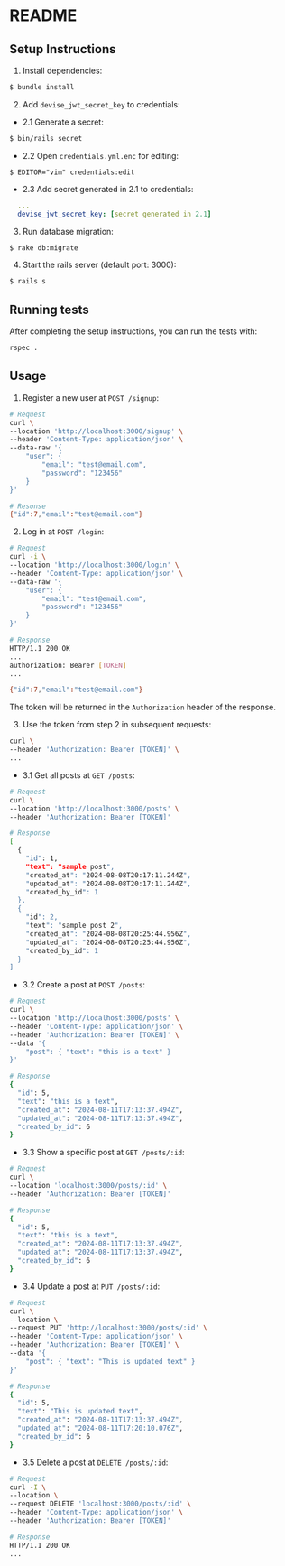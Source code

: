 # README

## Setup Instructions  
1. Install dependencies:  
```bash
$ bundle install
```  

2. Add `devise_jwt_secret_key` to credentials:  
- 2.1 Generate a secret:  
```bash
$ bin/rails secret
```  
- 2.2 Open `credentials.yml.enc` for editing:  
```
$ EDITOR="vim" credentials:edit
```  
- 2.3 Add secret generated in 2.1 to credentials:  
```yaml
  ...
  devise_jwt_secret_key: [secret generated in 2.1]
```  

3. Run database migration:
```bash
$ rake db:migrate
```

4. Start the rails server (default port: 3000):  
```bash
$ rails s
```  

## Running tests  
After completing the setup instructions, you can run the tests with:  
```bash
rspec .
```

## Usage
1. Register a new user at `POST /signup`:  

```bash
# Request
curl \
--location 'http://localhost:3000/signup' \
--header 'Content-Type: application/json' \
--data-raw '{
    "user": {
        "email": "test@email.com",
        "password": "123456"
    }
}'

# Resonse
{"id":7,"email":"test@email.com"}
```

2. Log in at `POST /login`:  

```bash
# Request
curl -i \
--location 'http://localhost:3000/login' \
--header 'Content-Type: application/json' \
--data-raw '{
    "user": {
        "email": "test@email.com",
        "password": "123456"
    }
}'

# Response
HTTP/1.1 200 OK
...
authorization: Bearer [TOKEN]
...

{"id":7,"email":"test@email.com"}
```
The token will be returned in the `Authorization` header of the response.  

3. Use the token from step 2 in subsequent requests:  

```bash
curl \
--header 'Authorization: Bearer [TOKEN]' \
...
```

- 3.1 Get all posts at `GET /posts`:  

```bash
# Request
curl \
--location 'http://localhost:3000/posts' \
--header 'Authorization: Bearer [TOKEN]'

# Response
[
  {
    "id": 1,
    "text": "sample post",
    "created_at": "2024-08-08T20:17:11.244Z",
    "updated_at": "2024-08-08T20:17:11.244Z",
    "created_by_id": 1
  },
  {
    "id": 2,
    "text": "sample post 2",
    "created_at": "2024-08-08T20:25:44.956Z",
    "updated_at": "2024-08-08T20:25:44.956Z",
    "created_by_id": 1
  }
]
```

- 3.2 Create a post at `POST /posts`:  

```bash
# Request
curl \
--location 'http://localhost:3000/posts' \
--header 'Content-Type: application/json' \
--header 'Authorization: Bearer [TOKEN]' \
--data '{
    "post": { "text": "this is a text" }
}'

# Response
{
  "id": 5,
  "text": "this is a text",
  "created_at": "2024-08-11T17:13:37.494Z",
  "updated_at": "2024-08-11T17:13:37.494Z",
  "created_by_id": 6
}
```

- 3.3 Show a specific post at `GET /posts/:id`:  

```bash
# Request
curl \
--location 'localhost:3000/posts/:id' \
--header 'Authorization: Bearer [TOKEN]'

# Response
{
  "id": 5,
  "text": "this is a text",
  "created_at": "2024-08-11T17:13:37.494Z",
  "updated_at": "2024-08-11T17:13:37.494Z",
  "created_by_id": 6
}
```

- 3.4 Update a post at `PUT /posts/:id`:  

```bash
# Request
curl \
--location \
--request PUT 'http://localhost:3000/posts/:id' \
--header 'Content-Type: application/json' \
--header 'Authorization: Bearer [TOKEN]' \
--data '{
    "post": { "text": "This is updated text" }
}'

# Response
{
  "id": 5,
  "text": "This is updated text",
  "created_at": "2024-08-11T17:13:37.494Z",
  "updated_at": "2024-08-11T17:20:10.076Z",
  "created_by_id": 6
}
```

- 3.5 Delete a post at `DELETE /posts/:id`:  

```bash
# Request
curl -I \
--location \
--request DELETE 'localhost:3000/posts/:id' \
--header 'Content-Type: application/json' \
--header 'Authorization: Bearer [TOKEN]'

# Response
HTTP/1.1 200 OK
...
```